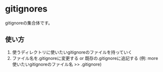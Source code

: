 # gitignores
gitignoreの集合体です。

## 使い方
1. 使うディレクトリに使いたいgitignoreのファイルを持っていく
1. ファイル名を.gitignoreに変更する or 既存の.gitignoreに追記する (例: more 使いたいgitignoreのファイル名 >> .gitignore)
